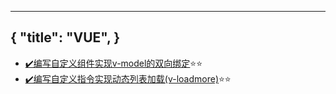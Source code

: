 
---
{
  "title": "VUE",
}
---

- [✔️编写自定义组件实现v-model的双向绑定](./vue/customized-v-model)⭐⭐
- [✔️编写自定义指令实现动态列表加载(v-loadmore)](./vue/v-loadmore)⭐⭐